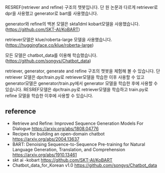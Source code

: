 
RESREF(retriever and refine) 구조의 챗봇입니다.
단 원 논문과 다르게 retriever로 dpr을 사용했고 generator로 bart를 사용했습니다.

generator와 refine의 백본 모델은 skta1dml kobart모델을 사용했습니다.(https://github.com/SKT-AI/KoBART) 

retriever모델은 klue/roberta-large 모델을 사용했습니다. (https://huggingface.co/klue/roberta-large)

모든 모델은 chatbot_data를 이용해 학습했습니다.(https://github.com/songys/Chatbot_data)

retriever, generator, generate and refine 구조의 챗봇을 체험해 볼 수 있습니다.
단 retriever 모델은 dpr/train.py로 retriever모델을 학습한 이후 사용할 수 있고 generator모델은 generator/train.py에서 generator 모델을 학습한 후에 사용할 수 있습니다.
RESREF모델은 dpr/train.py로 retriever모델을 학습하고 train.py로 refine 모델을 학습한 이후에 사용할 수 있습니다.


## reference
- Retrieve and Refine: Improved Sequence Generation Models For Dialogue
https://arxiv.org/abs/1808.04776
- Recipes for building an open-domain chatbot
https://arxiv.org/abs/2004.13637
- BART: Denoising Sequence-to-Sequence Pre-training for Natural Language Generation, Translation, and Comprehension
https://arxiv.org/abs/1910.13461
- skt ai -kobart
https://github.com/SKT-AI/KoBART
- Chatbot_data_for_Korean v1.0
https://github.com/songys/Chatbot_data

